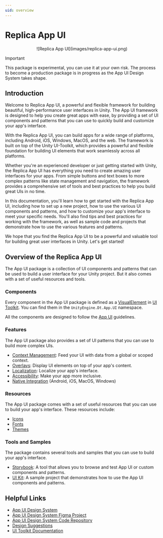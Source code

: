 ```yaml
---
uid: overview
---
```


# Replica App UI

<p align="center">
![Replica App UI](images/replica-app-ui.png)
</p>

> [!IMPORTANT]
> This package is experimental, you can use it at your own risk. The process to become a
production package is in progress as the App UI Design System takes shape.


## Introduction

Welcome to Replica App UI, a powerful and flexible framework for building beautiful, high-performance user interfaces in Unity.
The App UI framework is designed to help you create great apps with ease, by providing a set of UI components and patterns that
you can use to quickly build and customize your app's interface.

With the Replica App UI, you can build apps for a wide range of platforms, including Android, iOS, Windows, MacOS, and the web.
The framework is built on top of the Unity UI-Toolkit, which provides a powerful and flexible foundation for building UI elements that
work seamlessly across all platforms.

Whether you're an experienced developer or just getting started with Unity, the Replica App UI has everything you need to create amazing user interfaces for your apps.
From simple buttons and text boxes to more complex patterns like state management and navigation, the framework provides
a comprehensive set of tools and best practices to help you build great UIs in no time.

In this documentation, you'll learn how to get started with the Replica App UI, including how to set up a new project,
how to use the various UI components and patterns, and how to customize your app's interface to meet your specific needs.
You'll also find tips and best practices for working with the framework, as well as sample code and projects that demonstrate how to use the various features and patterns.

We hope that you find the Replica App UI to be a powerful and valuable tool for building great user interfaces in Unity.
Let's get started!


## Overview of the Replica App UI

The App UI package is a collection of UI components and patterns that can be used to build a user interface for your Unity project.
But it also comes with a set of useful resources and tools.

### Components

Every component in the App UI package is defined as a [VisualElement](xref:UnityEngine.UIElements.VisualElement) in
[UI Toolkit](xref:UIElements). You can find them in the `UnityEngine.Dt.App.UI` namespace.

All the components are designed to follow the [App UI](https://services.docs.internal.unity3d.com/unity-app-ui/) guidelines.

### Features

The App UI package also provides a set of UI patterns that you can use to build more complex UIs.
* [Context Management](xref:contexts): Feed your UI with data from a global or scoped context.
* [Overlays](xref:overlays): Display UI elements on top of your app's content.
* [Localization](xref:localization): Localize your app's interface.
* [Accessibility](xref:accessibility): Make your app more inclusive.
* [Native Integration](xref:native-integration) (Android, iOS, MacOS, Windows)

### Resources

The App UI package comes with a set of useful resources that you can use to build your app's interface.
These resources include:
* [Icons](xref:iconography)
* [Fonts](xref:typography)
* [Themes](xref:theming)

### Tools and Samples

The package contains several tools and samples that you can use to build your app's interface.
* [Storybook](xref:storybook): A tool that allows you to browse and test App UI or custom components and patterns.
* [UI Kit](xref:ui-kit): A sample project that demonstrates how to use the App UI components and patterns.


## Helpful Links

* [App UI Design System](https://services.docs.internal.unity3d.com/unity-app-ui/)
* [App UI Design System Figma Project](https://www.figma.com/files/779759169168808626/project/59285084/App-UI-3.0)
* [App UI Design System Code Repository](https://github.com/Unity-Technologies/unity-app-ui)
* [Design Suggestions](https://github.com/Unity-Technologies/unity-app-ui/discussions)
* [UI Toolkit Documentation](xref:UIElements)
